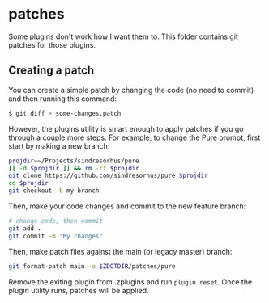# patches

Some plugins don't work how I want them to. This folder contains git patches for those
plugins.

## Creating a patch

You can create a simple patch by changing the code (no need to commit) and then running
this command:

```zsh
$ git diff > some-changes.patch
```

However, the plugins utility is smart enough to apply patches if you go through a couple
more steps. For example, to change the Pure prompt, first start by making a new branch:

```zsh
projdir=~/Projects/sindresorhus/pure
[[ -d $projdir ]] && rm -rf $projdir
git clone https://github.com/sindresorhus/pure $projdir
cd $projdir
git checkout -b my-branch
```

Then, make your code changes and commit to the new feature branch:

```zsh
# change code, then commit
git add .
git commit -m "My changes"
```

Then, make patch files against the main (or legacy master) branch:

```zsh
git format-patch main -o $ZDOTDIR/patches/pure
```

Remove the exiting plugin from .zplugins and run `plugin reset`. Once the plugin
utility runs, patches will be applied.
